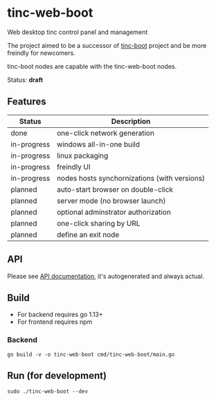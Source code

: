 # tinc-web-boot
Web desktop tinc control panel and management

The project aimed to be a successor of [tinc-boot](https://github.com/reddec/tinc-boot) project and be more freindly for newcomers.

tinc-boot nodes are capable with the tinc-web-boot nodes.

Status: **draft**

## Features

| Status | Description |
|--------|-------------|
| done   | one-click network generation |
| in-progress | windows all-in-one build |
| in-progress | linux packaging |
| in-progress | freindly UI |
| in-progress | nodes hosts synchornizations (with versions) |
| planned | auto-start browser on double-click |
| planned | server mode (no browser launch) |
| planned | optional adminstrator authorization |
| planned | one-click sharing by URL |
| planned | define an exit node |

## API

Please see [API documentation](API.md), it's autogenerated and always actual.

## Build

* For backend requires go 1.13+
* For frontend requires npm

### Backend

```
go build -v -o tinc-web-boot cmd/tinc-web-boot/main.go
```

## Run (for development)

```
sudo ./tinc-web-boot --dev
```
